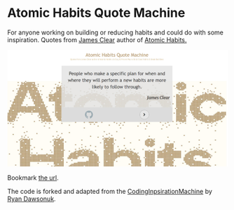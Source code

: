 # Atomic Habits Quote Machine

For anyone working on building or reducing habits and could do with some inspiration. Quotes from [James Clear](https://jamesclear.com/) author of [Atomic Habits.](https://jamesclear.com/atomic-habits) 

![Snapshot Image](images/final.jpg)

Bookmark [the url](https://alxtrnr.github.io/AtomicHabitsQuoteMachine/). 

The code is forked and adapted from the [CodingInpsirationMachine](https://github.com/ryandawsonuk/CodingInspirationMachine) by [Ryan Dawsonuk](https://github.com/ryandawsonuk).
